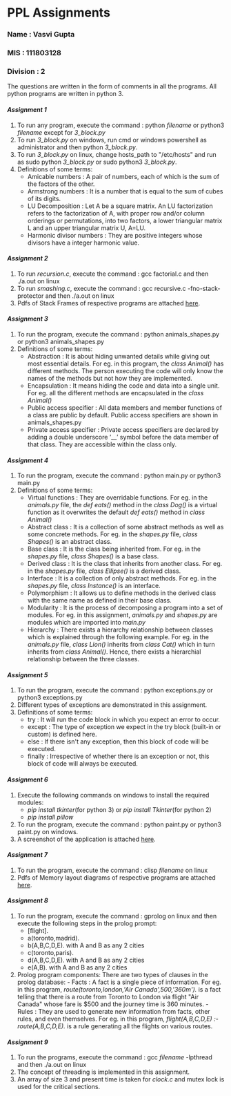 # PPL Assignments
### Name : Vasvi Gupta
### MIS : 111803128
### Division : 2

The questions are written in the form of comments in all the programs. All python programs are written in python 3.
#### ***Assignment 1***
1. To run any program, execute the command : python _filename_ or python3 _filename_ except for _3_block.py_
2. To run _3_block.py_ on windows, run cmd or windows powershell as administrator and then python _3_block.py_.
3. To run _3_block.py_ on linux, change hosts_path to "/etc/hosts" and run as sudo python _3_block.py_ or sudo python3 _3_block.py_.
4. Definitions of some terms:
   - Amicable numbers : A pair of numbers, each of which is the sum of the factors of the other.
   - Armstrong numbers : It is a number that is equal to the sum of cubes of its digits.
   - LU Decomposition : Let A be a square matrix. An LU factorization refers to the factorization of A, with proper row and/or column orderings or permutations, into two factors, a lower triangular matrix L and an upper triangular matrix U, A=LU.
   - Harmonic divisor numbers :  They are positive integers whose divisors have a integer harmonic value.
  
#### ***Assignment 2***
1. To run _recursion.c_, execute the command : gcc factorial.c and then ./a.out on linux
2. To run _smashing.c_, execute the command : gcc recursive.c -fno-stack-protector and then ./a.out on linux
2. Pdfs of Stack Frames of respective programs are attached [here](https://github.com/vasvi1203/PPL/tree/master/Assignment2).

#### ***Assignment 3***
1. To run the program, execute the command : python animals_shapes.py or python3 animals_shapes.py
2. Definitions of some terms:
   - Abstraction : It is about hiding unwanted details while giving out most essential details. For eg. in this program, the _class Animal()_ has different methods. The person executing the code will only know the names of the methods but not how they are implemented.
   - Encapsulation : It means hiding the code and data into a single unit. For eg. all the different methods are encapsulated in the _class Animal()_ 
   - Public access specifier : All data members and member functions of a class are public by default. Public access specifiers are shown in animals_shapes.py
   - Private access specifier : Private access specifiers are declared by adding a double underscore ‘__’ symbol before the data member of that class. They are accessible within the class only.
   
#### ***Assignment 4***
1. To run the program, execute the command : python main.py or python3 main.py
2. Definitions of some terms:
   - Virtual functions : They are overridable functions. For eg. in the _animals.py_ file, the _def eats()_ method in the _class Dog()_ is a virtual function as it overwrites the default _def eats()_ method in _class Animal()_
   - Abstract class : It is a collection of some abstract methods as well as some concrete methods. For eg. in the _shapes.py_ file, _class Shapes()_ is an abstract class.
   - Base class : It is the class being inherited from. For eg. in the _shapes.py_ file, _class Shapes()_ is a base class.
   - Derived class : It is the class that inherits from another class. For eg. in the _shapes.py_ file, _class Ellipse()_ is a derived class.
   - Interface : It is a collection of only abstract methods. For eg. in the _shapes.py_ file, _class Instance()_ is an interface.
   - Polymorphism : It allows us to define methods in the derived class with the same name as defined in their base class. 
   - Modularity : It is the process of decomposing a program into a set of modules. For eg. in this assignment, _animals.py_ and _shapes.py_ are modules which are imported into _main.py_
   - Hierarchy : There exists a hierarchy relationship between classes which is explained through the following example. For eg. in the _animals.py_ file, _class Lion()_ inherits from _class Cat()_ which in turn inherits from _class Animal()_. Hence, there exists a hierarchial relationship between the three classes.

#### ***Assignment 5***
1. To run the program, execute the command : python exceptions.py or python3 exceptions.py
2. Different types of exceptions are demonstrated in this assignment.
3. Definitions of some terms:
   - try : It will run the code block in which you expect an error to occur.
   - except : The type of exception we expect in the try block (built-in or custom) is defined here.
   - else :  If there isn't any exception, then this block of code will be executed.
   - finally : Irrespective of whether there is an exception or not, this block of code will always be executed.
   
#### ***Assignment 6***
1. Execute the following commands on windows to install the required modules:
   - _pip install tkinter_(for python 3) or _pip install Tkinter_(for python 2)
   - _pip install pillow_
2. To run the program, execute the command : python paint.py or python3 paint.py on windows.
3. A screenshot of the application is attached [here](https://github.com/vasvi1203/PPL/blob/master/Assignment6/Example.png).

#### ***Assignment 7***
1. To run the program, execute the command : clisp _filename_ on linux
2. Pdfs of Memory layout diagrams of respective programs are attached [here](https://github.com/vasvi1203/PPL/tree/master/Assignment7).

#### ***Assignment 8***
1. To run the program, execute the command : gprolog on linux and then execute the following steps in the prolog prompt:
   - [flight].
   - a(toronto,madrid).
   - b(A,B,C,D,E). with A and B as any 2 cities
   - c(toronto,paris).
   - d(A,B,C,D,E). with A and B as any 2 cities
   - e(A,B). with A and B as any 2 cities
2. Prolog program components:
      There are two types of clauses in the prolog database:
         - Facts : A fact is a single piece of information. For eg. in this program, _route(toronto,london,'Air Canada',500,'360m')._ is a fact telling that there is a route from Toronto to London via flight "Air Canada" whose fare is $500 and the journey time is 360 minutes.
         - Rules :  They are used to generate new information from facts, other rules, and even themselves. For eg. in this program, _flight(A,B,C,D,E) :- route(A,B,C,D,E)._ is a rule generating all the flights on various routes.
  
#### ***Assignment 9***
1. To run the programs, execute the command : gcc _filename_ -lpthread and then ./a.out on linux
2. The concept of threading is implemented in this assignment.
3. An array of size 3 and present time is taken for _clock.c_ and mutex lock is used for the critical sections.
